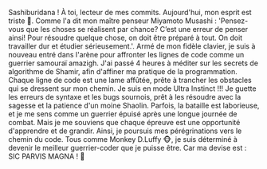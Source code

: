 Sashiburidana ! À toi, lecteur de mes commits. Aujourd'hui, mon esprit est triste 🎌. Comme l'a dit mon maître penseur Miyamoto Musashi : 'Pensez-vous que les choses se réalisent par chance? C’est une erreur de penser ainsi! Pour résoudre quelque chose, on doit être préparé à tout. On doit travailler dur et étudier sérieusement.'. Armé de mon fidèle clavier, je suis à nouveau entré dans l'arène pour affronter les lignes de code comme un guerrier samouraï amazigh. J'ai passé 4 heures à méditer sur les secrets de algorithme de Shamir, afin d'affiner ma pratique de la programmation. Chaque ligne de code est une lame affûtée, prête à trancher les obstacles qui se dressent sur mon chemin. Je suis en mode Ultra Instinct !!!
    Je guette les erreurs de syntaxe et les bugs sournois, prêt à les résoudre avec la sagesse et la patience d'un moine Shaolin. Parfois, la bataille est laborieuse, et je me sens comme un guerrier épuisé après une longue journée de combat. Mais je me souviens que chaque épreuve est une opportunité d'apprendre et de grandir.
    Ainsi, je poursuis mes pérégrinations vers le chemin du code. Tous comme Monkey D.Luffy 🐵, je suis déterminé à devenir le meilleur guerrier-coder que je puisse être. Car ma devise est : SIC PARVIS MAGNA ! 🚀